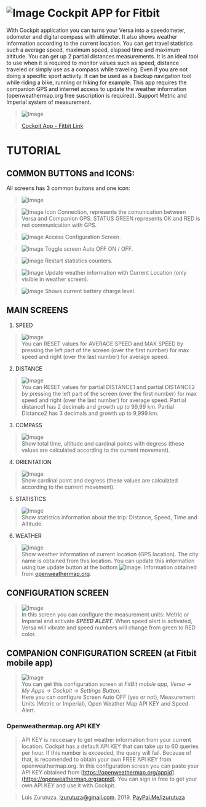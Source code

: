 # ![Image](iconFinal.png) Cockpit APP for Fitbit  

With Cockpit application you can turns your Versa into a speedometer, odometer and digital compass with altimeter. 
It also shows weather information according to the current location. You can get travel statistics such a average speed, maximum speed, elapsed time and maximum altitude. You can get up 2 partial distances measurements. 
It is an ideal tool to use when it is required to monitor values such as speed, distance traveled or simply use as a compass while traveling. Even if you are not doing a specific sport activity.
It can be used as a backup navigation tool while riding a bike, running or hiking for example.
This app requires the companion GPS and internet access to update the weather information (openweathermap.org free suscription is required).
Support Metric and Imperial system of measurement.

>![Image](Preview.png)

>[Cockpit App - Fitbit Link](https://gallery.fitbit.com/details/7bdad603-63fa-4cb1-924c-8035e23bb368)


# TUTORIAL

## COMMON BUTTONS and ICONS:

All screens has 3 common buttons and one icon:  

>![Image](Cockpit_PRO_speed.png)  

>![Image](icn_status.png)  Icon Connection, represents the comunication between Versa and Companion GPS.
STATUS GREEN represents OK and RED is not communication with GPS.  

>![Image](btn_combo_conf_p.png)  Access Configuration Screen.  

>![Image](btn_pantallaOff.png)  Toggle screen Auto OFF ON / OFF.  

>![Image](btn_combo_reset_p.png)  Restart statistics counters.  

>![Image](btn_reset2.png)  Update weather information with Current Location (only visible in weather screen).  

>![Image](icn_battery.PNG)  Shows current battery charge level.

## MAIN SCREENS

1. SPEED  

 >![Image](Cockpit_speed.png)  
You can RESET values for AVERAGE SPEED and MAX SPEED by pressing the left part of the screen (over the first number) for max speed and right (over the last number) for average speed. 
 

2. DISTANCE

>![Image](Cockpit_Distance.png)  
You can RESET values for partial DISTANCE1 and partial DISTANCE2 by pressing the left part of the screen (over the first number) for max speed and right (over the last number) for average speed. Partial distance1 has 2 decimals and growth up to 99,99 km. Partial Distance2 has 3 decimals and growth up to 9,999 km. 


3. COMPASS

>![Image](Cockpit_PRO_Compass.png)  
Show total time, altitude and cardinal points with degress (these values are calculated according to the current movement).  

4. ORIENTATION

>![Image](Cockpit_PRO_Orientation.png)  
Show cardinal point and degress (these values are calculated according to the current movement).

5. STATISTICS

>![Image](Cockpit_PRO_Statistics.png)  
Show statistics information about the trip: Distance, Speed, Time and Altitude.

6. WEATHER

>![Image](Cockpit_PRO_Weather.png)  
Show weather information of current location (GPS location). The city name is obtained from this location. You can update this information using tue update button at the bottom ![Image](btn_reset2.png).
Information obtained from [openweathermap.org](https://openweathermap.org/).

## CONFIGURATION SCREEN

>![Image](Cockpit_PRO_cfg.png)  
In this screen you can configure the measurement units: Metric or Imperial and activate **_SPEED ALERT_**. When speed alert is activated, Versa will vibrate and speed numbers will change from green to RED color. 

## COMPANION CONFIGURATION SCREEN (at Fitbit mobile app)

>![Image](Companion_screen.png)  
You can get this configuration screen at _FitBit mobile app, Versa -> My Apps -> Cockpit -> Settings Button_.  
Here you can configure Screen Auto OFF (yes or not), Measurement Units (Metric or Imperial), Open Weather Map API KEY and Speed Alert.  

### Openweathermap.org API KEY  
>API KEY is neccesary to get weather information from your current location. Cockpit has a default API KEY that can take up to 60 queries per hour. If this number is exceeded, the query will fail.
Because of that, is recomended to obtain your own FREE API KEY from openweathermap.org.
In this configuration screen you can paste your API KEY obtained from [https://openweathermap.org/appid](https://openweathermap.org/appid). You can sign in free to get your own API KEY and use it with Cockpit.

>Luis Zurutuza. lzurutuza@gmail.com. 2019. [PayPal.Me/lzurutuza](PayPal.Me/lzurutuza)
